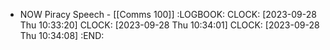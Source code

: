 - NOW Piracy Speech - [[Comms 100]]
  :LOGBOOK:
  CLOCK: [2023-09-28 Thu 10:33:20]
  CLOCK: [2023-09-28 Thu 10:34:01]
  CLOCK: [2023-09-28 Thu 10:34:08]
  :END: